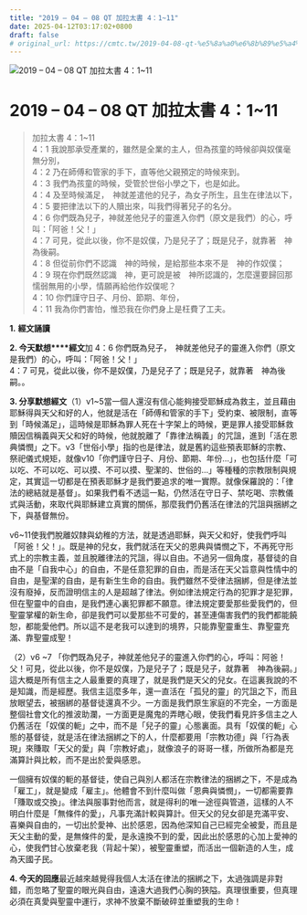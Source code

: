 ```yaml
---
title: "2019 – 04 – 08 QT 加拉太書 4：1~11"
date: 2025-04-12T03:17:02+0800
draft: false
# original_url: https://cmtc.tw/2019-04-08-qt-%e5%8a%a0%e6%8b%89%e5%a4%aa%e6%9b%b8-4%ef%bc%9a111
---
```


![2019 – 04 – 08 QT 加拉太書 4：1~11](/images/qt.jpg   "2019 – 04 – 08 QT 加拉太書 4：1~11")

# 2019 – 04 – 08 QT 加拉太書 4：1~11

> 加拉太書 4：1~11  
> 4：1 我說那承受產業的，雖然是全業的主人，但為孩童的時候卻與奴僕毫無分別，  
> 4：2 乃在師傅和管家的手下，直等他父親預定的時候來到。  
> 4：3 我們為孩童的時候，受管於世俗小學之下，也是如此。  
> 4：4 及至時候滿足，　神就差遣他的兒子，為女子所生，且生在律法以下，  
> 4：5 要把律法以下的人贖出來，叫我們得著兒子的名分。  
> 4：6 你們既為兒子，神就差他兒子的靈進入你們（原文是我們）的心，呼叫：「阿爸！父！」  
> 4：7 可見，從此以後，你不是奴僕，乃是兒子了；既是兒子，就靠著　神為後嗣。  
> 4：8 但從前你們不認識　神的時候，是給那些本來不是　神的作奴僕；  
> 4：9 現在你們既然認識　神，更可說是被　神所認識的，怎麼還要歸回那懦弱無用的小學，情願再給他作奴僕呢？  
> 4：10 你們謹守日子、月份、節期、年份，  
> 4：11 我為你們害怕，惟恐我在你們身上是枉費了工夫。

**1.** **經文誦讀**

**2. 今天默想****經文**加 4：6 你們既為兒子，　神就差他兒子的靈進入你們（原文是我們）的心，呼叫：「阿爸！父！」  
4：7 可見，從此以後，你不是奴僕，乃是兒子了；既是兒子，就靠著　神為後嗣。。

**3. 分享默想經文**（1）v1~5當一個人還沒有信心能夠接受耶穌成為救主，並且藉由耶穌得與天父和好的人，他就是活在「師傅和管家的手下」受約束、被限制，直等到「時候滿足」，這時候是耶穌為罪人死在十字架上的時候，更是罪人接受耶穌救贖因信稱義與天父和好的時候，他就脫離了「靠律法稱義」的咒詛，進到「活在恩典憐憫」之下。v3「世俗小學」指的也是律法，就是舊約這些預表耶穌的宗教、祭祀儀式規矩，就像v10「你們謹守日子、月份、節期、年份…」，也包括什麼「可以吃、不可以吃、可以摸、不可以摸、聖潔的、世俗的…」等種種的宗教限制與規定，其實這一切都是在預表耶穌才是我們要追求的唯一實際。就像保羅說的：「律法的總結就是基督」。如果我們看不透這一點，仍然活在守日子、禁吃喝、宗教儀式與活動，來取代與耶穌建立真實的關係，那麼我們仍舊活在律法的咒詛與捆綁之下，與基督無份。

v6~11使我們脫離奴隸與幼稚的方法，就是透過耶穌，與天父和好，使我們呼叫「阿爸！父！」。既是神的兒女，我們就活在天父的恩典與憐憫之下，不再死守形式上的宗教主義，並且脫離律法的咒詛，得以自由。不過另一個角度，基督徒的自由不是「自我中心」的自由，不是任意犯罪的自由，而是活在天父旨意與性情中的自由，是聖潔的自由，是有新生生命的自由。我們雖然不受律法捆綁，但是律法並沒有廢掉，反而證明信主的人是超越了律法。例如律法規定行為的犯罪才是犯罪，但在聖靈中的自由，是我們連心裏犯罪都不願意。律法規定要愛那些愛我們的，但聖靈掌權的新生命，卻是我們可以愛那些不可愛的，甚至連傷害我們的我們都能饒恕，都能愛他們。所以這不是老我可以達到的境界，只能靠聖靈重生、靠聖靈充滿、靠聖靈成聖！

（2）v6 ~7 「你們既為兒子，神就差他兒子的靈進入你們的心，呼叫：阿爸！父！可見，從此以後，你不是奴僕，乃是兒子了；既是兒子，就靠著　神為後嗣。」這大概是所有信主之人最重要的真理了，就是我們是天父的兒女。在這裏我說的不是知識，而是經歷。我信主這麼多年，還一直活在「孤兒的靈」的咒詛之下，而且放眼望去，被捆綁的基督徒還真不少。一方面是我們原生家庭的不完全，一方面是整個社會文化的推波助瀾，一方面更是魔鬼的弄瞎心眼，使我們看見許多信主之人仍舊活在「奴僕的軛」之中，而不是「兒子的靈」心態裏面。具有「奴僕的軛」心態的基督徒，就是活在律法捆綁之下的人，什麼都要用「宗教功德」與「行為表現」來賺取「天父的愛」與「宗教好處」，就像浪子的哥哥一樣，所做所為都是充滿算計與比較，而不是出於愛與感恩。

一個擁有奴僕的軛的基督徒，使自己與別人都活在宗教律法的捆綁之下，不是成為「雇工」，就是變成「雇主」。他體會不到什麼叫做「恩典與憐憫」，一切都需要靠「賺取或交換」。律法與服事對他而言，就是得利的唯一途徑與管道，這樣的人不明白什麼是「無條件的愛」，凡事充滿計較與算計。但天父的兒女卻是充滿平安、喜樂與自由的，一切出於愛神、出於感恩，因為他深知自己已經完全被愛，而且是天父主動的愛，是無條件的愛，是永遠換不到的愛，因此出於感恩的心加上愛神的心，使我們甘心放棄老我（背起十架），被聖靈重塑，而活出一個新造的人生，成為天國子民。

**4. 今天的回應**最近越來越覺得我個人太活在律法的捆綁之下，太過強調是非對錯，而忽略了聖靈的眼光與自由，遠遠大過我們心胸的狹隘。真理很重要，但真理必須在真愛與聖靈中運行，求神不放棄不斷破碎並重塑我的生命！